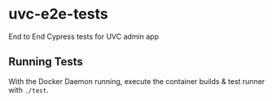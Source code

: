 # uvc-e2e-tests
End to End Cypress tests for UVC admin app

## Running Tests
With the Docker Daemon running, execute the container builds & test runner with `./test`.
